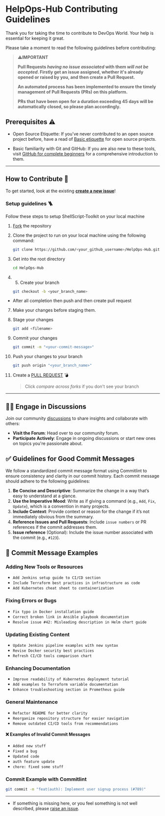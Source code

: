 # HelpOps-Hub Contributing Guidelines
Thank you for taking the time to contribute to DevOps World. Your help is essential for keeping it great.

Please take a moment to read the following guidelines before contributing:

> **⚠️IMPORTANT**
>
> **Pull Requests _having no issue associated_ with them _will not be accepted_. Firstly get an issue assigned, whether it's already opened or raised by you, and then create a Pull Request.**
>
> **An automated process has been implemented to ensure the timely management of Pull Requests (PRs) on this platform.**
>
> **PRs that have been open for a duration exceeding 45 days will be automatically closed, so please plan accordingly.**

## Prerequisites ⚠️

- Open Source Etiquette: If you've never contributed to an open source project before, have a read of [Basic etiquette](https://developer.mozilla.org/en-US/docs/MDN/Community/Open_source_etiquette) for open source projects.

- Basic familiarity with Git and GitHub: If you are also new to these tools, visit [GitHub for complete beginners](https://developer.mozilla.org/en-US/docs/MDN/Contribute/GitHub_beginners) for a comprehensive introduction to them.

---

## How to Contribute 🤔

To get started, look at the existing [**create a new issue**](https://github.com/mdazfar2/HelpOps-Hub/issues/new)!

### Setup guidelines 🪜
Follow these steps to setup ShellScript-Toolkit on your local machine
1. [Fork](https://github.com/mdazfar2/HelpOps-Hub/fork) the repository
2. Clone the project to run on your local machine using the following command:

    ```sh
   git clone https://github.com/<your_github_username>/HelpOps-Hub.git
   ```

3. Get into the root directory

   ```sh
   cd HelpOps-Hub
   ```

4. 5. Create your branch

   ```sh
   git checkout -b <your_branch_name>
   ```

- After all completion then push and then create pull request

7. Make your changes before staging them.

8. Stage your changes

   ```sh
   git add <filename>
   ```

9. Commit your changes

   ```sh
   git commit -m "<your-commit-message>"
   ```

10. Push your changes to your branch

    ```sh
    git push origin "<your_branch_name>"
    ```

11. Create a [PULL REQUEST](https://github.com/mdazfar2/HelpOps-Hub/compare) 💣

    > Click _compare across forks_ if you don't see your branch

---

## 🧑‍💻 Engage in Discussions 
Join our community [discussions](https://github.com/mdazfar2/HelpOps-Hub/discussions) to share insights and collaborate with others:
- **Visit the Forum**: Head over to our community forum.
- **Participate Actively**: Engage in ongoing discussions or start new ones on topics you're passionate about.

## ✅ Guidelines for Good Commit Messages 
We follow a standardized commit message format using Commitlint to ensure consistency and clarity in our commit history. Each commit message should adhere to the following guidelines:

1. **Be Concise and Descriptive**: Summarize the change in a way that’s easy to understand at a glance.
2. **Use the Imperative Mood**: Write as if giving a command (e.g., `Add`, `Fix`, `Update`), which is a convention in many projects.
3. **Include Context**: Provide context or reason for the change if it’s not immediately obvious from the summary.
4. **Reference Issues and Pull Requests**: Include `issue numbers` or PR references if the commit addresses them.
5. **Issue reference** (Optional): Include the issue number associated with the commit (e.g., `#123`).

## 📝 Commit Message Examples 
### Adding New Tools or Resources
- `Add Jenkins setup guide to CI/CD section`
- `Include Terraform best practices in infrastructure as code`
- `Add Kubernetes cheat sheet to containerization`

### Fixing Errors or Bugs
- `Fix typo in Docker installation guide`
- `Correct broken link in Ansible playbook documentation`
- `Resolve issue #42: Misleading description in Helm chart guide`

### Updating Existing Content
- `Update Jenkins pipeline examples with new syntax`
- `Revise Docker security best practices`
- `Refresh CI/CD tools comparison chart`

### Enhancing Documentation
- `Improve readability of Kubernetes deployment tutorial`
- `Add examples to Terraform variable documentation`
- `Enhance troubleshooting section in Prometheus guide`

### General Maintenance
- `Refactor README for better clarity`
- `Reorganize repository structure for easier navigation`
- `Remove outdated CI/CD tools from recommendations`

#### ❌ Examples of Invalid Commit Messages

- `Added new stuff`
- `Fixed a bug`
- `Updated code`
- `auth feature update`
- `chore: fixed some stuff`

### Commit Example with Commitlint

```bash
git commit -m "feat(auth): Implement user signup process (#789)"
```

---

- If something is missing here, or you feel something is not well described, please [raise an issue](https://github.com/mdazfar2/HelpOps-Hub/issues).



